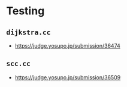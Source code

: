 # Testing

## `dijkstra.cc`

- https://judge.yosupo.jp/submission/36474

## `scc.cc`

- https://judge.yosupo.jp/submission/36509
